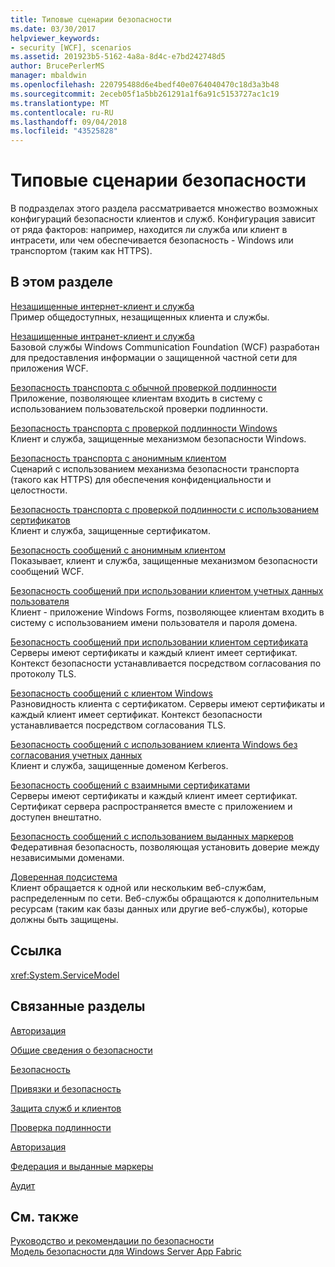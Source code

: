 ```yaml
---
title: Типовые сценарии безопасности
ms.date: 03/30/2017
helpviewer_keywords:
- security [WCF], scenarios
ms.assetid: 201923b5-5162-4a8a-8d4c-e7bd242748d5
author: BrucePerlerMS
manager: mbaldwin
ms.openlocfilehash: 220795488d6e4bedf40e0764040470c18d3a3b48
ms.sourcegitcommit: 2eceb05f1a5bb261291a1f6a91c5153727ac1c19
ms.translationtype: MT
ms.contentlocale: ru-RU
ms.lasthandoff: 09/04/2018
ms.locfileid: "43525828"
---
```

# <a name="common-security-scenarios"></a>Типовые сценарии безопасности
В подразделах этого раздела рассматривается множество возможных конфигураций безопасности клиентов и служб. Конфигурация зависит от ряда факторов: например, находится ли служба или клиент в интрасети, или чем обеспечивается безопасность - Windows или транспортом (таким как HTTPS).  
  
## <a name="in-this-section"></a>В этом разделе  
 [Незащищенные интернет-клиент и служба](../../../../docs/framework/wcf/feature-details/internet-unsecured-client-and-service.md)  
 Пример общедоступных, незащищенных клиента и службы.  
  
 [Незащищенные интранет-клиент и служба](../../../../docs/framework/wcf/feature-details/intranet-unsecured-client-and-service.md)  
 Базовой службы Windows Communication Foundation (WCF) разработан для предоставления информации о защищенной частной сети для приложения WCF.  
  
 [Безопасность транспорта с обычной проверкой подлинности](../../../../docs/framework/wcf/feature-details/transport-security-with-basic-authentication.md)  
 Приложение, позволяющее клиентам входить в систему с использованием пользовательской проверки подлинности.  
  
 [Безопасность транспорта с проверкой подлинности Windows](../../../../docs/framework/wcf/feature-details/transport-security-with-windows-authentication.md)  
 Клиент и служба, защищенные механизмом безопасности Windows.  
  
 [Безопасность транспорта с анонимным клиентом](../../../../docs/framework/wcf/feature-details/transport-security-with-an-anonymous-client.md)  
 Сценарий с использованием механизма безопасности транспорта (такого как HTTPS) для обеспечения конфиденциальности и целостности.  
  
 [Безопасность транспорта с проверкой подлинности с использованием сертификатов](../../../../docs/framework/wcf/feature-details/transport-security-with-certificate-authentication.md)  
 Клиент и служба, защищенные сертификатом.  
  
 [Безопасность сообщений с анонимным клиентом](../../../../docs/framework/wcf/feature-details/message-security-with-an-anonymous-client.md)  
 Показывает, клиент и служба, защищенные механизмом безопасности сообщений WCF.  
  
 [Безопасность сообщений при использовании клиентом учетных данных пользователя](../../../../docs/framework/wcf/feature-details/message-security-with-a-user-name-client.md)  
 Клиент - приложение Windows Forms, позволяющее клиентам входить в систему с использованием имени пользователя и пароля домена.  
  
 [Безопасность сообщений при использовании клиентом сертификата](../../../../docs/framework/wcf/feature-details/message-security-with-a-certificate-client.md)  
 Серверы имеют сертификаты и каждый клиент имеет сертификат. Контекст безопасности устанавливается посредством согласования по протоколу TLS.  
  
 [Безопасность сообщений с клиентом Windows](../../../../docs/framework/wcf/feature-details/message-security-with-a-windows-client.md)  
 Разновидность клиента с сертификатом. Серверы имеют сертификаты и каждый клиент имеет сертификат. Контекст безопасности устанавливается посредством согласования TLS.  
  
 [Безопасность сообщений с использованием клиента Windows без согласования учетных данных](../../../../docs/framework/wcf/feature-details/message-security-with-a-windows-client-without-credential-negotiation.md)  
 Клиент и служба, защищенные доменом Kerberos.  
  
 [Безопасность сообщений с взаимными сертификатами](../../../../docs/framework/wcf/feature-details/message-security-with-mutual-certificates.md)  
 Серверы имеют сертификаты и каждый клиент имеет сертификат. Сертификат сервера распространяется вместе с приложением и доступен внештатно.  
  
 [Безопасность сообщений с использованием выданных маркеров](../../../../docs/framework/wcf/feature-details/message-security-with-issued-tokens.md)  
 Федеративная безопасность, позволяющая установить доверие между независимыми доменами.  
  
 [Доверенная подсистема](../../../../docs/framework/wcf/feature-details/trusted-subsystem.md)  
 Клиент обращается к одной или нескольким веб-службам, распределенным по сети. Веб-службы обращаются к дополнительным ресурсам (таким как базы данных или другие веб-службы), которые должны быть защищены.  
  
## <a name="reference"></a>Ссылка  
 <xref:System.ServiceModel>  
  
## <a name="related-sections"></a>Связанные разделы  
 [Авторизация](../../../../docs/framework/wcf/feature-details/authorization-in-wcf.md)  
  
 [Общие сведения о безопасности](../../../../docs/framework/wcf/feature-details/security-overview.md)  
  
 [Безопасность](../../../../docs/framework/wcf/feature-details/security.md)  
  
 [Привязки и безопасность](../../../../docs/framework/wcf/feature-details/bindings-and-security.md)  
  
 [Защита служб и клиентов](../../../../docs/framework/wcf/feature-details/securing-services-and-clients.md)  
  
 [Проверка подлинности](../../../../docs/framework/wcf/feature-details/authentication-in-wcf.md)  
  
 [Авторизация](../../../../docs/framework/wcf/feature-details/authorization-in-wcf.md)  
  
 [Федерация и выданные маркеры](../../../../docs/framework/wcf/feature-details/federation-and-issued-tokens.md)  
  
 [Аудит](../../../../docs/framework/wcf/feature-details/auditing-security-events.md)  
  
## <a name="see-also"></a>См. также  
 [Руководство и рекомендации по безопасности](../../../../docs/framework/wcf/feature-details/security-guidance-and-best-practices.md)  
 [Модель безопасности для Windows Server App Fabric](https://go.microsoft.com/fwlink/?LinkID=201279&clcid=0x409)
